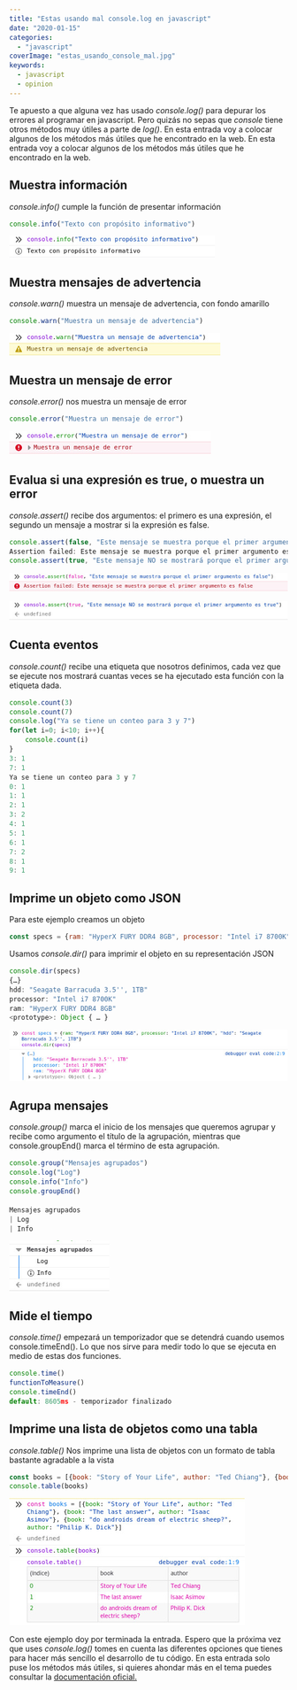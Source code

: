 ```yaml
---
title: "Estas usando mal console.log en javascript"
date: "2020-01-15"
categories: 
  - "javascript"
coverImage: "estas_usando_console_mal.jpg"
keywords:
  - javascript
  - opinion
---
```


Te apuesto a que alguna vez has usado _console.log()_ para depurar los errores al programar en javascript. Pero quizás no sepas que _console_ tiene otros métodos muy útiles a parte de _log()_. En esta entrada voy a colocar algunos de los métodos más útiles que he encontrado en la web. En esta entrada voy a colocar algunos de los métodos más útiles que he encontrado en la web.

## Muestra información

_console.info()_ cumple la función de presentar información

```javascript
console.info("Texto con propósito informativo")
```

![](images/info.jpg)

## Muestra mensajes de advertencia

_console.warn()_ muestra un mensaje de advertencia, con fondo amarillo

```javascript
console.warn("Muestra un mensaje de advertencia")
```

![](images/warn.jpg)

## Muestra un mensaje de error

_console.error()_ nos muestra un mensaje de error

```javascript
console.error("Muestra un mensaje de error")
```

![](images/error.jpg)

## Evalua si una expresión es true, o muestra un error

_console.assert()_ recibe dos argumentos: el primero es una expresión, el segundo un mensaje a mostrar si la expresión es false.

```javascript
console.assert(false, "Este mensaje se muestra porque el primer argumento es false")
Assertion failed: Este mensaje se muestra porque el primer argumento es false
console.assert(true, "Este mensaje NO se mostrará porque el primer argumento es true")
```

![](images/assertFalse.jpg)

![](images/assertTrue.jpg)

## Cuenta eventos

_console.count()_ recibe una etiqueta que nosotros definimos, cada vez que se ejecute nos mostrará cuantas veces se ha ejecutado esta función con la etiqueta dada.

```javascript
console.count(3)
console.count(7)
console.log("Ya se tiene un conteo para 3 y 7")
for(let i=0; i<10; i++){
    console.count(i)
}
3: 1 
7: 1 
Ya se tiene un conteo para 3 y 7
0: 1 
1: 1 
2: 1 
3: 2 
4: 1 
5: 1 
6: 1 
7: 2
8: 1 
9: 1
```

## Imprime un objeto como JSON

Para este ejemplo creamos un objeto

```javascript
const specs = {ram: "HyperX FURY DDR4 8GB", processor: "Intel i7 8700K", "hdd": "Seagate Barracuda 3.5'', 1TB"}
```

Usamos _console.dir()_ para imprimir el objeto en su representación JSON

```javascript
console.dir(specs)
{…}
hdd: "Seagate Barracuda 3.5'', 1TB"
processor: "Intel i7 8700K"
ram: "HyperX FURY DDR4 8GB"
<prototype>: Object { … }
```

![](images/dir.jpg)

## Agrupa mensajes

_console.group()_ marca el inicio de los mensajes que queremos agrupar y recibe como argumento el título de la agrupación, mientras que console.groupEnd() marca el término de esta agrupación.

```javascript
console.group("Mensajes agrupados")
console.log("Log")
console.info("Info")
console.groupEnd()

Mensajes agrupados
| Log
| Info
```

![](images/group.jpg)

## Mide el tiempo

_console.time()_ empezará un temporizador que se detendrá cuando usemos console.timeEnd(). Lo que nos sirve para medir todo lo que se ejecuta en medio de estas dos funciones.

```javascript
console.time()
functionToMeasure()
console.timeEnd()
default: 8605ms - temporizador finalizado
```

## Imprime una lista de objetos como una tabla

_console.table()_ Nos imprime una lista de objetos con un formato de tabla bastante agradable a la vista

```javascript
const books = [{book: "Story of Your Life", author: "Ted Chiang"}, {book: "The last answer", author: "Isaac Asimov"}, {book: "do androids dream of electric sheep?", author: "Philip K. Dick"}]
console.table(books)
```

![](images/table-1.jpg)

Con este ejemplo doy por terminada la entrada. Espero que la próxima vez que uses _console.log()_ tomes en cuenta las diferentes opciones que tienes para hacer más sencillo el desarrollo de tu código. En esta entrada solo puse los métodos más útiles, si quieres ahondar más en el tema puedes consultar la [documentación oficial.](https://developer.mozilla.org/es/docs/Web/API/Console)
